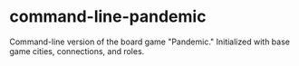 # command-line-pandemic
Command-line version of the board game "Pandemic." Initialized with base game cities, connections, and roles.
